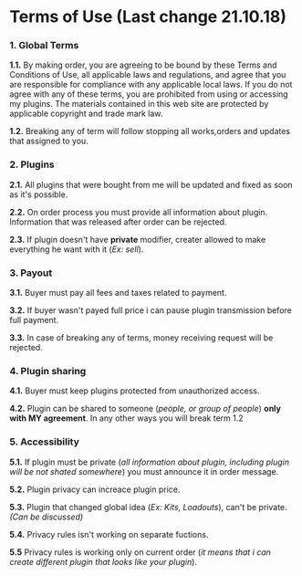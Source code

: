 Terms of Use (Last change 21.10.18)
=============================

### 1. Global Terms
**1.1.** By making order, you are agreeing to be bound by these Terms and Conditions of Use, all applicable laws and regulations, and agree that you are responsible for compliance with any applicable local laws. 
If you do not agree with any of these terms, you are prohibited from using or accessing my plugins. 
The materials contained in this web site are protected by applicable copyright and trade mark law.

**1.2.** Breaking any of term will follow stopping all works,orders and updates that assigned to you.

### 2. Plugins
**2.1.** All plugins that were bought from me will be updated and fixed as soon as it's possible.

**2.2.** On order process you must provide all information about plugin. Information that was released after order can be rejected.

**2.3.** If plugin doesn't have **private** modifier, creater allowed to make everything he want with it (*Ex: sell*).

### 3. Payout
**3.1.** Buyer must pay all fees and taxes related to payment.

**3.2.** If buyer wasn't payed full price i can pause plugin transmission before full payment.

**3.3.** In case of breaking any of terms, money receiving request will be rejected.

### 4. Plugin sharing
**4.1.** Buyer must keep plugins protected from unauthorized access.

**4.2.** Plugin can be shared to someone (*people, or group of people*) **only with MY agreement**.
In any other ways you will break term 1.2

### 5. Accessibility
**5.1.** If plugin must be private (*all information about plugin, including plugin will be not shated somewhere*) you must announce it in order message.

**5.2.** Plugin privacy can increace plugin price.

**5.3.** Plugin that changed global idea (*Ex: Kits, Loadouts*), can't be private. *(Can be discussed)*

**5.4.** Privacy rules isn't working on separate fuctions.

**5.5** Privacy rules is working only on current order (*it means that i can create different plugin that looks like your plugin*).
